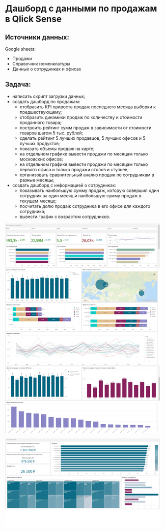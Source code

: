 # Дашборд с данными по продажам в Qlick Sense

## Источники данных:
Google sheets:
- Продажи
- Справочник номенклатуры
- Данные о сотрудниках и офисах

## Задача:  

- написать скрипт загрузки данных;
- создать дашборд по продажам:
	- отобразить KPI прироста продаж последнего месяца выборки к предшествующему;
	- отобразить динамики продаж по количеству и стоимости проданного товара;
	- построить рейтинг сумм продаж в зависимости от стоимости товаров шагом 5 тыс. рублей;
	- сделать рейтинг 5 лучших продавцов, 5 лучших офисов и 5 лучших продуктов;
	- показать объемы продаж на карте;
	- на отдельном графике вывести продажи по месяцам только московских офисов;
	- на отдельном графике вывести продажи по месяцам только первого офиса и только продажи столов и стульев;
	- организовать сравнительный анализ продаж по сотрудникам в разные месяцы;
- создать дашборд с информацией о сотрудниках:
	- показывать наибольшую сумму продаж, которую совершил один сотрудник за один месяц и наибольшую сумму продаж в текущем месяце;
	- посчитать долю продаж сотрудника в его офисе для каждого сотрудника;
	- вывести график с возрастом сотрудников.


![Скрин дашборда](https://github.com/karinatom/dashboards/blob/main/sales_and_employees/main.png)

![Скрин дашборда](https://github.com/karinatom/dashboards/blob/main/sales_and_employees/employees.png)